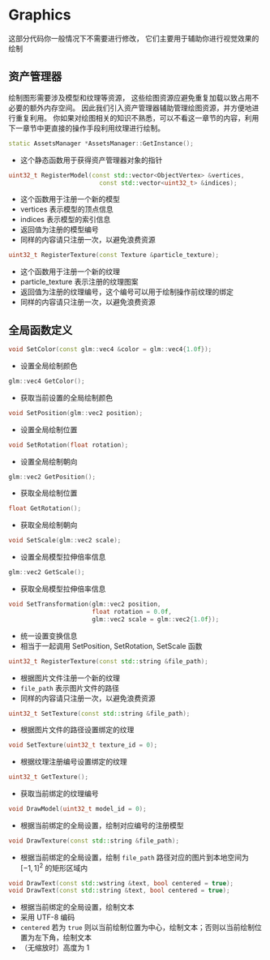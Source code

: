 # Graphics

这部分代码你一般情况下不需要进行修改，
它们主要用于辅助你进行视觉效果的绘制

## 资产管理器

绘制图形需要涉及模型和纹理等资源，
这些绘图资源应避免重复加载以致占用不必要的额外内存空间。
因此我们引入资产管理器辅助管理绘图资源，并方便地进行重复利用。
你如果对绘图相关的知识不熟悉，可以不看这一章节的内容，利用下一章节中更直接的操作手段利用纹理进行绘制。

```c++
static AssetsManager *AssetsManager::GetInstance();
```

- 这个静态函数用于获得资产管理器对象的指针

```c++
uint32_t RegisterModel(const std::vector<ObjectVertex> &vertices,
                         const std::vector<uint32_t> &indices);
```

- 这个函数用于注册一个新的模型
- vertices 表示模型的顶点信息
- indices 表示模型的索引信息
- 返回值为注册的模型编号
- 同样的内容请只注册一次，以避免浪费资源

```c++
uint32_t RegisterTexture(const Texture &particle_texture);
```

- 这个函数用于注册一个新的纹理
- particle_texture 表示注册的纹理图案
- 返回值为注册的纹理编号，这个编号可以用于绘制操作前纹理的绑定
- 同样的内容请只注册一次，以避免浪费资源

## 全局函数定义

```c++
void SetColor(const glm::vec4 &color = glm::vec4{1.0f});
```

- 设置全局绘制颜色

```c++
glm::vec4 GetColor();
```

- 获取当前设置的全局绘制颜色

```c++
void SetPosition(glm::vec2 position);
```

- 设置全局绘制位置

```c++
void SetRotation(float rotation);
```

- 设置全局绘制朝向

```c++
glm::vec2 GetPosition();
```

- 获取全局绘制位置

```c++
float GetRotation();
```

- 获取全局绘制朝向

```c++
void SetScale(glm::vec2 scale);
```

- 设置全局模型拉伸倍率信息

```c++
glm::vec2 GetScale();
```

- 获取全局模型拉伸倍率信息

```c++
void SetTransformation(glm::vec2 position,
                       float rotation = 0.0f,
                       glm::vec2 scale = glm::vec2{1.0f});
```

- 统一设置变换信息
- 相当于一起调用 SetPosition, SetRotation, SetScale 函数

```c++
uint32_t RegisterTexture(const std::string &file_path);
```

- 根据图片文件注册一个新的纹理
- `file_path` 表示图片文件的路径
- 同样的内容请只注册一次，以避免浪费资源

```c++
uint32_t SetTexture(const std::string &file_path);
```

- 根据图片文件的路径设置绑定的纹理

```c++
void SetTexture(uint32_t texture_id = 0);
```

- 根据纹理注册编号设置绑定的纹理

```c++
uint32_t GetTexture();
```

- 获取当前绑定的纹理编号

```c++
void DrawModel(uint32_t model_id = 0);
```

- 根据当前绑定的全局设置，绘制对应编号的注册模型

```c++
void DrawTexture(const std::string &file_path);
```

- 根据当前绑定的全局设置，绘制 `file_path` 路径对应的图片到本地空间为 $[-1, 1]^2$ 的矩形区域内

```c++
void DrawText(const std::wstring &text, bool centered = true);
void DrawText(const std::string &text, bool centered = true);
```

- 根据当前绑定的全局设置，绘制文本
- 采用 UTF-8 编码
- `centered` 若为 `true` 则以当前绘制位置为中心，绘制文本；否则以当前绘制位置为左下角，绘制文本
- （无缩放时）高度为 $1$
